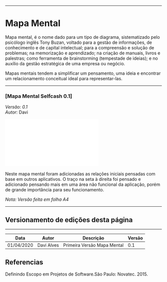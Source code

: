 ***
# Mapa Mental 
Mapa mental, é o nome dado para um tipo de diagrama, sistematizado pelo psicólogo inglês Tony Buzan, voltado para a gestão de informações, de conhecimento e de capital intelectual; para a compreensão e solução de problemas; na memorização e aprendizado; na criação de manuais, livros e palestras; como ferramenta de brainstorming (tempestade de ideias); e no auxílio da gestão estratégica de uma empresa ou negócio.

Mapas mentais tendem a simplificar um pensamento, uma ideia e encontrar um relacionamento conceitual ideal para representar-las.
***

<span id="MapaMentalv1"></span>
### [Mapa Mental Selfcash 0.1] 
*Versão: 0.1* </br>
*Autor:* Davi


![Start Version](../images/mapa_mental_selfcash1.pdf) 

Neste mapa mental foram adicionadas as relações iniciais pensadas com base em outros aplicativos. O traço na seta à direita foi pensado e adicionado pensando mais em uma área não funcional da aplicação, porém de grande importância para seu funcionamento.

*Nota: Versão feita em folha A4*

***
## Versionamento de edições desta página
***

| Data | Autor | Descrição | Versão |
|------|-------|-----------|--------|
|01/04/2020| Davi Alves| Primeira Versão Mapa Mental| 0.1|

## Referencias
Definindo Escopo em Projetos de Software.São Paulo: Novatec. 2015.   